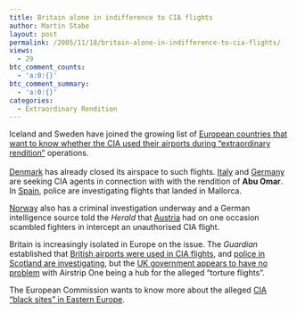 ```yaml
---
title: Britain alone in indifference to CIA flights
author: Martin Stabe
layout: post
permalink: /2005/11/18/britain-alone-in-indifference-to-cia-flights/
views:
  - 29
btc_comment_counts:
  - 'a:0:{}'
btc_comment_summary:
  - 'a:0:{}'
categories:
  - Extraordinary Rendition
---
```

Iceland and Sweden have joined the growing list of [European countries that want to know whether the CIA used their airports during &ldquo;extraordinary rendition&rdquo;][1] operations.  
[  
Denmark][2] has already closed its airspace to such flights. [Italy][3] and [Germany][4] are seeking CIA agents in connection with with the rendition of **Abu Omar**. In [Spain][5], police are investigating flights that landed in Mallorca.

[Norway][6] also has a criminal investigation underway and a German intelligence source told the *Herald* that [Austria][7] had on one occasion scambled fighters in intercept an unauthorised CIA flight.

Britain is increasingly isolated in Europe on the issue. The *Guardian* established that [British airports were used in CIA flights][8], and [police in Scotland are investigating][9], but the [UK government appears to have no problem][7] with Airstrip One being a hub for the alleged &ldquo;torture flights&rdquo;.

The European Commission wants to know more about the alleged [CIA &ldquo;black sites&rdquo; in Eastern Europe][10].

 [1]: http://news.bbc.co.uk/2/hi/europe/4448792.stm
 [2]: http://www.martinstabe.com/blog/archives/2005/08/denmark_bans_ci.php
 [3]: http://www.martinstabe.com/blog/archives/2005/11/itay_requests_c.php
 [4]: http://www.martinstabe.com/blog/archives/2005/11/germany_joins_i.php
 [5]: http://www.martinstabe.com/blog/archives/2005/11/now_spain_seeks.php
 [6]: http://news.monstersandcritics.com/europe/article_1062565.php/Norway_and_Sweden_investigate_alleged_secret_CIA_flights
 [7]: http://www.theherald.co.uk/news/51040.html
 [8]: http://www.martinstabe.com/blog/archives/2005/09/uk_role_in_cia.php
 [9]: http://www.sundayherald.com/52461
 [10]: http://www.martinstabe.com/blog/archives/2005/11/where_in_europe.php